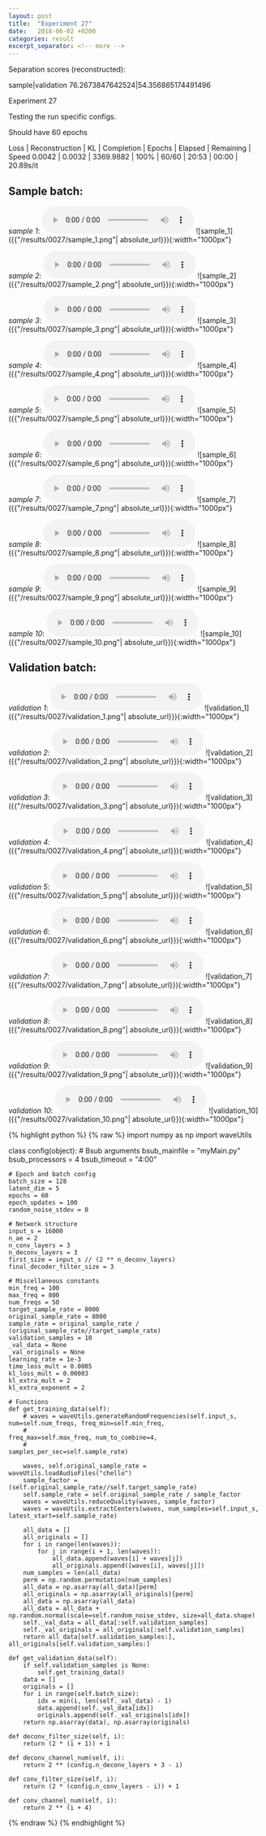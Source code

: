 ```yaml
---
layout: post
title:  "Experiment 27"
date:   2018-06-02 +0200
categories: result
excerpt_separator: <!-- more -->
---
```

Separation scores (reconstructed):

sample|validation
76.2673847642524|54.356865174491496<!-- more -->

Experiment 27

Testing the run specific configs.

Should have 60 epochs

Loss | Reconstruction | KL | Completion | Epochs | Elapsed | Remaining | Speed
0.0042 | 0.0032 | 3369.9882 | 100% | 60/60 | 20:53 | 00:00 | 20.89s/it

## **Sample batch**:
_sample 1_:
<audio src="/ResultsOverview/results/0027/sample_1.wav" controls preload></audio>
![sample_1]({{"/results/0027/sample_1.png"| absolute_url}}){:width="1000px"}

_sample 2_:
<audio src="/ResultsOverview/results/0027/sample_2.wav" controls preload></audio>
![sample_2]({{"/results/0027/sample_2.png"| absolute_url}}){:width="1000px"}

_sample 3_:
<audio src="/ResultsOverview/results/0027/sample_3.wav" controls preload></audio>
![sample_3]({{"/results/0027/sample_3.png"| absolute_url}}){:width="1000px"}

_sample 4_:
<audio src="/ResultsOverview/results/0027/sample_4.wav" controls preload></audio>
![sample_4]({{"/results/0027/sample_4.png"| absolute_url}}){:width="1000px"}

_sample 5_:
<audio src="/ResultsOverview/results/0027/sample_5.wav" controls preload></audio>
![sample_5]({{"/results/0027/sample_5.png"| absolute_url}}){:width="1000px"}

_sample 6_:
<audio src="/ResultsOverview/results/0027/sample_6.wav" controls preload></audio>
![sample_6]({{"/results/0027/sample_6.png"| absolute_url}}){:width="1000px"}

_sample 7_:
<audio src="/ResultsOverview/results/0027/sample_7.wav" controls preload></audio>
![sample_7]({{"/results/0027/sample_7.png"| absolute_url}}){:width="1000px"}

_sample 8_:
<audio src="/ResultsOverview/results/0027/sample_8.wav" controls preload></audio>
![sample_8]({{"/results/0027/sample_8.png"| absolute_url}}){:width="1000px"}

_sample 9_:
<audio src="/ResultsOverview/results/0027/sample_9.wav" controls preload></audio>
![sample_9]({{"/results/0027/sample_9.png"| absolute_url}}){:width="1000px"}

_sample 10_:
<audio src="/ResultsOverview/results/0027/sample_10.wav" controls preload></audio>
![sample_10]({{"/results/0027/sample_10.png"| absolute_url}}){:width="1000px"}

## **Validation batch**:
_validation 1_:
<audio src="/ResultsOverview/results/0027/validation_1.wav" controls preload></audio>
![validation_1]({{"/results/0027/validation_1.png"| absolute_url}}){:width="1000px"}

_validation 2_:
<audio src="/ResultsOverview/results/0027/validation_2.wav" controls preload></audio>
![validation_2]({{"/results/0027/validation_2.png"| absolute_url}}){:width="1000px"}

_validation 3_:
<audio src="/ResultsOverview/results/0027/validation_3.wav" controls preload></audio>
![validation_3]({{"/results/0027/validation_3.png"| absolute_url}}){:width="1000px"}

_validation 4_:
<audio src="/ResultsOverview/results/0027/validation_4.wav" controls preload></audio>
![validation_4]({{"/results/0027/validation_4.png"| absolute_url}}){:width="1000px"}

_validation 5_:
<audio src="/ResultsOverview/results/0027/validation_5.wav" controls preload></audio>
![validation_5]({{"/results/0027/validation_5.png"| absolute_url}}){:width="1000px"}

_validation 6_:
<audio src="/ResultsOverview/results/0027/validation_6.wav" controls preload></audio>
![validation_6]({{"/results/0027/validation_6.png"| absolute_url}}){:width="1000px"}

_validation 7_:
<audio src="/ResultsOverview/results/0027/validation_7.wav" controls preload></audio>
![validation_7]({{"/results/0027/validation_7.png"| absolute_url}}){:width="1000px"}

_validation 8_:
<audio src="/ResultsOverview/results/0027/validation_8.wav" controls preload></audio>
![validation_8]({{"/results/0027/validation_8.png"| absolute_url}}){:width="1000px"}

_validation 9_:
<audio src="/ResultsOverview/results/0027/validation_9.wav" controls preload></audio>
![validation_9]({{"/results/0027/validation_9.png"| absolute_url}}){:width="1000px"}

_validation 10_:
<audio src="/ResultsOverview/results/0027/validation_10.wav" controls preload></audio>
![validation_10]({{"/results/0027/validation_10.png"| absolute_url}}){:width="1000px"}


{% highlight python %}
{% raw %}
import numpy as np
import waveUtils


class config(object):
	# Bsub arguments
	bsub_mainfile = "myMain.py"
	bsub_processors = 4
	bsub_timeout = "4:00"

	# Epoch and batch config
	batch_size = 128
	latent_dim = 5
	epochs = 60
	epoch_updates = 100
	random_noise_stdev = 0

	# Network structure
	input_s = 16000
	n_ae = 2
	n_conv_layers = 3
	n_deconv_layers = 3
	first_size = input_s // (2 ** n_deconv_layers)
	final_decoder_filter_size = 3

	# Miscellaneous constants
	min_freq = 100
	max_freq = 800
	num_freqs = 50
	target_sample_rate = 8000
	original_sample_rate = 8000
	sample_rate = original_sample_rate / (original_sample_rate//target_sample_rate)
	validation_samples = 10
	_val_data = None
	_val_originals = None
	learning_rate = 1e-3
	time_loss_mult = 0.0005
	kl_loss_mult = 0.00003
	kl_extra_mult = 2
	kl_extra_exponent = 2

	# Functions
	def get_training_data(self):
		# waves = waveUtils.generateRandomFrequencies(self.input_s, num=self.num_freqs, freq_min=self.min_freq,
		#                                            freq_max=self.max_freq, num_to_combine=4,
		#                                            samples_per_sec=self.sample_rate)

		waves, self.original_sample_rate = waveUtils.loadAudioFiles("chello")
		sample_factor = (self.original_sample_rate//self.target_sample_rate)
		self.sample_rate = self.original_sample_rate / sample_factor
		waves = waveUtils.reduceQuality(waves, sample_factor)
		waves = waveUtils.extractCenters(waves, num_samples=self.input_s, latest_start=self.sample_rate)

		all_data = []
		all_originals = []
		for i in range(len(waves)):
			for j in range(i + 1, len(waves)):
				all_data.append(waves[i] + waves[j])
				all_originals.append([waves[i], waves[j]])
		num_samples = len(all_data)
		perm = np.random.permutation(num_samples)
		all_data = np.asarray(all_data)[perm]
		all_originals = np.asarray(all_originals)[perm]
		all_data = np.asarray(all_data)
		all_data = all_data + np.random.normal(scale=self.random_noise_stdev, size=all_data.shape)
		self._val_data = all_data[:self.validation_samples]
		self._val_originals = all_originals[:self.validation_samples]
		return all_data[self.validation_samples:], all_originals[self.validation_samples:]

	def get_validation_data(self):
		if self.validation_samples is None:
			self.get_training_data()
		data = []
		originals = []
		for i in range(self.batch_size):
			idx = min(i, len(self._val_data) - 1)
			data.append(self._val_data[idx])
			originals.append(self._val_originals[idx])
		return np.asarray(data), np.asarray(originals)

	def deconv_filter_size(self, i):
		return (2 * (i + 1)) + 1

	def deconv_channel_num(self, i):
		return 2 ** (config.n_deconv_layers + 3 - i)

	def conv_filter_size(self, i):
		return (2 * (config.n_conv_layers - i)) + 1

	def conv_channel_num(self, i):
		return 2 ** (i + 4)

{% endraw %}
{% endhighlight %}
